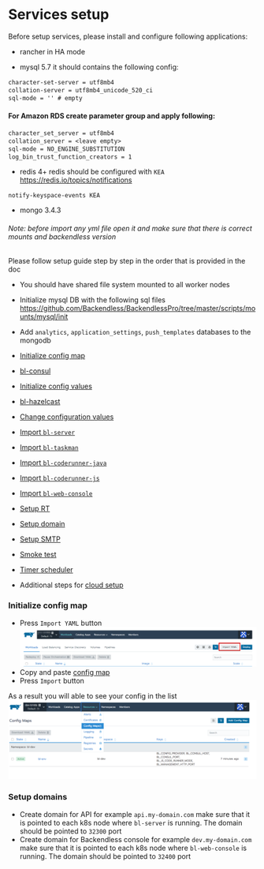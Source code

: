 # Services setup

Before setup services, please install and configure following applications:

- rancher in HA mode 

- mysql 5.7 it should contains the following config:
```
character-set-server = utf8mb4
collation-server = utf8mb4_unicode_520_ci
sql-mode = '' # empty
```

#### For Amazon RDS create parameter group and apply following:

```
character_set_server = utf8mb4
collation_server = <leave empty>
sql-mode = NO_ENGINE_SUBSTITUTION 
log_bin_trust_function_creators = 1

```

- redis 4+ redis should be configured with `KEA` https://redis.io/topics/notifications
```
notify-keyspace-events KEA
```
- mongo 3.4.3

###### Note: before import any yml file open it and make sure that there is correct mounts and backendless version

Please follow setup guide step by step in the order that is provided in the doc
- You should have shared file system mounted to all worker nodes
- Initialize mysql DB with the following sql files https://github.com/Backendless/BackendlessPro/tree/master/scripts/mounts/mysql/init
- Add `analytics`, `application_settings`, `push_templates` databases to the mongodb
- [Initialize config map](#init_config_map)
- [bl-consul](services/consul.md)
- [Initialize config values](services/init_config_values.md)
- [bl-hazelcast](services/hazelcast/4.0.x-4.1.x/hazelcast-4.x.md)
- [Change configuration values](../first-configuration.md)
- [Import `bl-server`](services/yml/bl-server.yml)
- [Import `bl-taskman`](services/yml/bl-taskman.yml)
- [Import `bl-coderunner-java`](services/yml/bl-coderunner-java.yml)
- [Import `bl-coderunner-js`](services/yml/bl-coderunner-js.yml)
- [Import `bl-web-console`](services/yml/bl-web-console.yml)
- [Setup RT](../rt.md)
- [Setup domain](#setup_domains)
- [Setup SMTP](#setup_smtp_server)
- [Smoke test](../smoke_test.md)

- [Timer scheduler](services/timer.md)
- Additional steps for [cloud setup](cloud-services-setup.md)


### <a name="init_config_map">Initialize config map</a>
- Press `Import YAML` button
![](services/img/import_yml.png)
- Copy and paste [config map](services/yml/config-map.yml)
- Press `Import` button

As a result you will able to see your config in the list  
![](services/img/init_config_map_result.png)

### <a name="setup_domains">Setup domains</a>
- Create domain for API for example `api.my-domain.com` make sure that it is pointed to each k8s node where `bl-server` is running. The domain should be pointed to `32300` port
- Create domain for Backendless console for example `dev.my-domain.com` make sure that it is pointed to each k8s node where `bl-web-console` is running. The domain should be pointed to `32400` port


